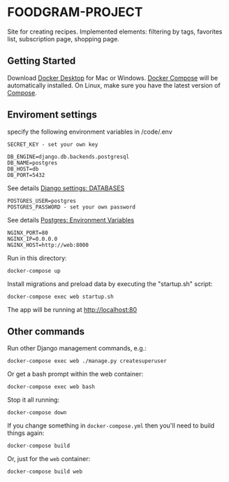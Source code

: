 # FOODGRAM-PROJECT

Site for creating recipes. Implemented elements: filtering by tags, favorites list, subscription page, shopping page.

## Getting Started

Download [Docker Desktop](https://www.docker.com/products/docker-desktop) for Mac or Windows. [Docker Compose](https://docs.docker.com/compose) will be automatically installed. On Linux, make sure you have the latest version of [Compose](https://docs.docker.com/compose/install/).

## Enviroment settings

specify the following environment variables in /code/.env

    SECRET_KEY - set your own key

    DB_ENGINE=django.db.backends.postgresql
    DB_NAME=postgres
    DB_HOST=db
    DB_PORT=5432

See details [Django settings: DATABASES](https://docs.djangoproject.com/en/3.1/ref/settings/#std:setting-DATABASES)

    POSTGRES_USER=postgres
    POSTGRES_PASSWORD - set your own password

See details [Postgres: Environment Variables](https://hub.docker.com/_/postgres)

    NGINX_PORT=80
    NGINX_IP=0.0.0.0
    NGINX_HOST=http://web:8000

Run in this directory:

    docker-compose up

Install migrations and preload data by executing the "startup.sh" script:

    docker-compose exec web startup.sh

The app will be running at [http://localhost:80](http://localhost:80)

## Other commands

Run other Django management commands, e.g.:

    docker-compose exec web ./manage.py createsuperuser

Or get a bash prompt within the web container:

    docker-compose exec web bash

Stop it all running:

    docker-compose down

If you change something in `docker-compose.yml` then you'll need to build
things again:

    docker-compose build

Or, just for the `web` container:

    docker-compose build web
